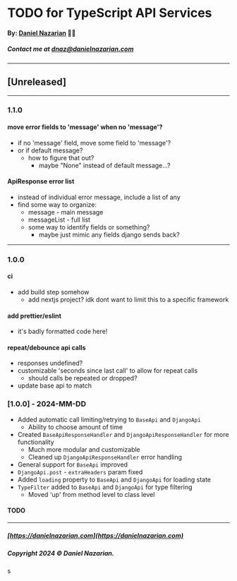 # TODO for TypeScript API Services
#### By: [Daniel Nazarian](https://danielnazarian) 🐧👹
##### Contact me at <dnaz@danielnazarian.com>

-------------------------------------------------------
## [Unreleased]
-----
### 1.1.0




#### move error fields to 'message' when no 'message'?
- if no 'message' field, move some field to 'message'?
- or if default message?
  - how to figure that out?
    - maybe "None" instead of default message...?



    
#### ApiResponse error list
- instead of individual error message, include a list of any
- find some way to organize:
  - message - main message
  - messageList - full list
  - some way to identify fields or something?
    - maybe just mimic any fields django sends back?


-----
### 1.0.0


#### ci
- add build step somehow
  - add nextjs project? idk dont want to limit this to a specific framework



#### add prettier/eslint
- it's badly formatted code here!



#### repeat/debounce api calls
- responses undefined?
- customizable 'seconds since last call' to allow for repeat calls
  - should calls be repeated or dropped?
- update base api to match



### [1.0.0] - 2024-MM-DD
- Added automatic call limiting/retrying to `BaseApi` and `DjangoApi`
  - Ability to choose amount of time
- Created `BaseApiResponseHandler` and `DjangoApiResponseHandler` for more functionality
  - Much more modular and customizable
  - Cleaned up `DjangoApiResponseHandler` error handling
- General support for `BaseApi` improved
- `DjangoApi.post` - `extraHeaders` param fixed
- Added `loading` property to `BaseApi` and `DjangoApi` for loading state
- `TypeFilter` added to `BaseApi` and `DjangoApi` for type filtering
  - Moved 'up' from method level to class level
#### TODO

-------------------------------------------------------

##### [https://danielnazarian.com](https://danielnazarian.com)
##### Copyright 2024 © Daniel Nazarian.
s